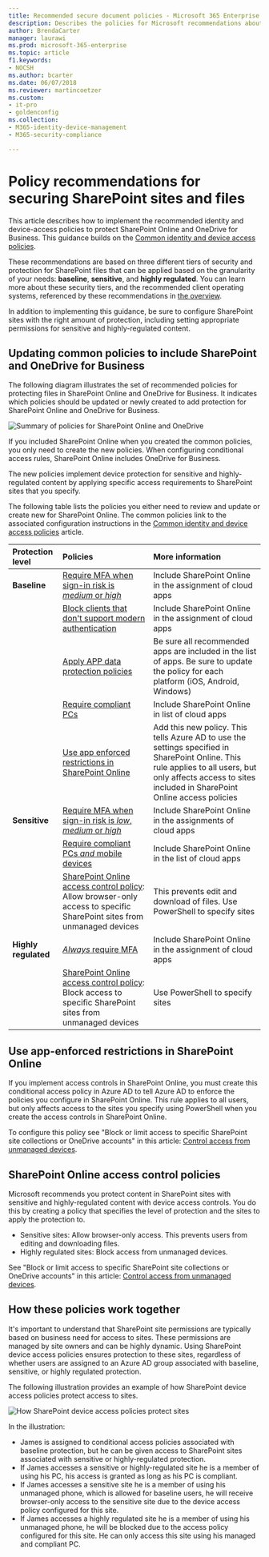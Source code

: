 ```yaml
---
title: Recommended secure document policies - Microsoft 365 Enterprise | Microsoft Docs
description: Describes the policies for Microsoft recommendations about how to secure SharePoint file access.
author: BrendaCarter
manager: laurawi
ms.prod: microsoft-365-enterprise
ms.topic: article
f1.keywords:
- NOCSH
ms.author: bcarter
ms.date: 06/07/2018
ms.reviewer: martincoetzer
ms.custom: 
- it-pro
- goldenconfig
ms.collection: 
- M365-identity-device-management
- M365-security-compliance

---
```


# Policy recommendations for securing SharePoint sites and files

This article describes how to implement the recommended identity and device-access policies to protect SharePoint Online and OneDrive for Business. This guidance builds on the [Common identity and device access policies](identity-access-policies.md).

These recommendations are based on three different tiers of security and protection for SharePoint files that can be applied based on the granularity of your needs: **baseline**, **sensitive**, and **highly regulated**. You can learn more about these security tiers, and the recommended client operating systems, referenced by these recommendations in [the overview](microsoft-365-policies-configurations.md).

In addition to implementing this guidance, be sure to configure SharePoint sites with the right amount of protection, including setting appropriate permissions for sensitive and highly-regulated content.

## Updating common policies to include SharePoint and OneDrive for Business

The following diagram illustrates the set of recommended policies for protecting files in SharePoint Online and OneDrive for Business. It indicates which policies should be updated or newly created to add protection for SharePoint Online and OneDrive for Business.

![Summary of policies for SharePoint Online and OneDrive](../media/identity-access-ruleset-sharepoint.png)

If you included SharePoint Online when you created the common policies, you only need to create the new policies. When configuring conditional access rules, SharePoint Online includes OneDrive for Business.

The new policies implement device protection for sensitive and highly-regulated content by applying specific access requirements to SharePoint sites that you specify.

The following table lists the policies you either need to review and update or create new for SharePoint Online. The common policies link to the associated configuration instructions in the [Common identity and device access policies](identity-access-policies.md) article.

|Protection level|Policies|More information|
|:---------------|:-------|:----------------|
|**Baseline**|[Require MFA when sign-in risk is *medium* or *high*](identity-access-policies.md#require-mfa-based-on-sign-in-risk)|Include SharePoint Online in the assignment of cloud apps|
|        |[Block clients that don't support modern authentication](identity-access-policies.md#block-clients-that-dont-support-modern-authentication)|Include SharePoint Online in the assignment of cloud apps|
|        |[Apply APP data protection policies](identity-access-policies.md#apply-app-data-protection-policies)|Be sure all recommended apps are included in the list of apps. Be sure to update the policy for each platform (iOS, Android, Windows)|
|        |[Require compliant PCs](identity-access-policies.md#require-compliant-pcs-but-not-compliant-phones-and-tablets)|Include SharePoint Online in list of cloud apps|
|        |[Use app enforced restrictions in SharePoint Online](#use-app-enforced-restrictions-in-sharepoint-online)|Add this new policy. This tells Azure AD to use the settings specified in SharePoint Online. This rule applies to all users, but only affects access to sites included in SharePoint Online access policies|
|**Sensitive**|[Require MFA when sign-in risk is *low*, *medium* or *high*](identity-access-policies.md#require-mfa-based-on-sign-in-risk)|Include SharePoint Online in the assignments of cloud apps|
|         |[Require compliant PCs *and* mobile devices](identity-access-policies.md#require-compliant-pcs-and-mobile-devices)|Include SharePoint Online in the list of cloud apps|
||[SharePoint Online access control policy](#sharepoint-online-access-control-policies): Allow browser-only access to specific SharePoint sites from unmanaged devices|This prevents edit and download of files. Use PowerShell to specify sites|
|**Highly regulated**|[*Always* require MFA](identity-access-policies.md#require-mfa-based-on-sign-in-risk)|Include SharePoint Online in the assignment of cloud apps|
||[SharePoint Online access control policy](#use-app-enforced-restrictions-in-sharepoint-online): Block access to specific SharePoint sites from unmanaged devices|Use PowerShell to specify sites|

## Use app-enforced restrictions in SharePoint Online

If you implement access controls in SharePoint Online, you must create this conditional access policy in Azure AD to tell Azure AD to enforce the policies you configure in SharePoint Online. This rule applies to all users, but only affects access to the sites you specify using PowerShell when you create the access controls in SharePoint Online.

To configure this policy see "Block or limit access to specific SharePoint site collections or OneDrive accounts" in this article: [Control access from unmanaged devices](https://docs.microsoft.com/sharepoint/control-access-from-unmanaged-devices).

## SharePoint Online access control policies

Microsoft recommends you protect content in SharePoint sites with sensitive and highly-regulated content with device access controls. You do this by creating a policy that specifies the level of protection and the sites to apply the protection to.

- Sensitive sites: Allow browser-only access. This prevents users from editing and downloading files.
- Highly regulated sites: Block access from unmanaged devices.

See "Block or limit access to specific SharePoint site collections or OneDrive accounts" in this article: [Control access from unmanaged devices](https://docs.microsoft.com/sharepoint/control-access-from-unmanaged-devices).

## How these policies work together

It's important to understand that SharePoint site permissions are typically based on business need for access to sites. These permissions are managed by site owners and can be highly dynamic. Using SharePoint device access policies ensures protection to these sites, regardless of whether users are assigned to an Azure AD group associated with baseline, sensitive, or highly regulated protection.

The following illustration provides an example of how SharePoint device access policies protect access to sites.

![How SharePoint device access policies protect sites](../media/SharePoint-rules-scenario.png)

In the illustration:

- James is assigned to conditional access policies associated with baseline protection, but he can be given access to SharePoint sites associated with sensitive or highly-regulated protection.
- If James accesses a sensitive or highly-regulated site he is a member of using his PC, his access is granted as long as his PC is compliant.
- If James accesses a sensitive site he is a member of using his unmanaged phone, which is allowed for baseline users, he will receive browser-only access to the sensitive site due to the device access policy configured for this site.
- If James accesses a highly regulated site he is a member of using his unmanaged phone, he will be blocked due to the access policy configured for this site. He can only access this site using his managed and compliant PC.


